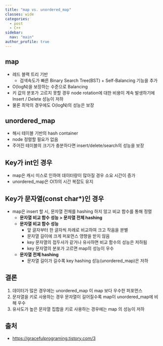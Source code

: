```yaml
---
title: "map vs. unordered_map"
classes: wide
categories: 
  - post
  - C++
sidebar:
  nav: "main"
author_profile: true
---
```


## map
* 레드 블랙 트리 기반
  * 검색속도가 빠른 Binary Search Tree(BST) + Self-Balancing 기능을 추가
* O(logN)을 보장하는 수준으로 Balancing 
* 키 값의 분포가 고르지 못할 경우 node rotation에 대한 비용이 계속 발생하기에 Insert / Delete 성능이 저하
* 물론 최악의 경우에도 O(logN)의 성능은 보장

## unordered_map
* 해시 테이블 기반의 hash container
* node 정렬할 필요가 없음
* 주어진 테이블의 크기가 충분하다면 insert/delete/search의 성능을 보장

## Key가 int인 경우
* map은 캐시 미스로 인하여 데이터량이 많아질 경우 소요 시간이 증가
* unordered_map은 O(1)의 시간 복잡도 유지

## Key가 문자열(const char*)인 경우
* map은 insert 할 시, 문자열 전체를 hashing 하지 않고 비교 함수를 통해 정렬
  * **문자열 비교 함수 성능 > 문자열 전체 hashing**
  * **문자열 비교 함수 성능**
    * 앞 글자부터 한 글자씩 차례로 비교하여 크고 작음을 분별
    * 문자열 길이에 크게 퍼포먼스 영향을 받지 않음
    * key 문자열의 접두사가 같거나 유사하면 비교 함수의 성능은 저하됨
    * key 문자열의 분포가 고르면 map의 성능이 우수
  * **문자열 전체 hashing**
    * 문자열 길이가 길수록 key hashing 성능(unordered_map)은 저하

## 결론
1. 데이터가 많은 경우에는 unordered_map 이 map 보다 우수한 퍼포먼스
2. 문자열을 키로 사용하는 경우 문자열이 길어질수록 map이 unordered_map에 비해 우수
3. 유사도가 높은 문자열 집합을 키로 사용하는 경우에는 map 의 성능이 저하

## 출처
* <https://gracefulprograming.tistory.com/3>